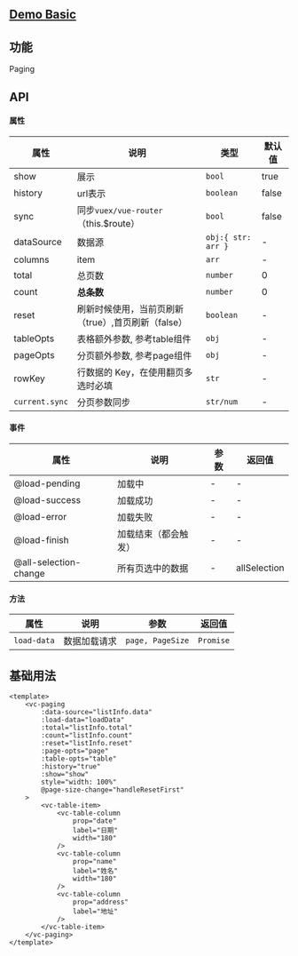 ## [Demo Basic](https://wya-team.github.io/wya-vc/dist/paging/basic.html)
## 功能
Paging

## API

#### 属性

属性 | 说明 | 类型 | 默认值
---|---|---|---
show | 展示 | `bool` | true
history | url表示 | `boolean` | false
sync | 同步`vuex/vue-router`（this.$route） | `bool` | false
dataSource | 数据源 | `obj:{ str: arr }` | -
columns | item | `arr` | -
total | 总页数 | `number` | 0
count | **总条数** | `number` | 0
reset | 刷新时候使用，当前页刷新（true）,首页刷新（false） | `boolean` | -
tableOpts | 表格额外参数, 参考table组件 | `obj` | -
pageOpts | 分页额外参数, 参考page组件 | `obj` | -
rowKey | 行数据的 Key，在使用翻页多选时必填 | `str` | -
`current.sync` | 分页参数同步 | `str/num` | -

#### 事件

属性 | 说明 | 参数 | 返回值
---|---|---|---
@load-pending | 加载中 | - | -
@load-success | 加载成功 | - | -
@load-error | 加载失败 | - | -
@load-finish | 加载结束（都会触发） | - | -
@all-selection-change | 所有页选中的数据 | - | allSelection

#### 方法

属性 | 说明 | 参数 | 返回值
---|---|---|---
`load-data` | 数据加载请求 | `page, PageSize` | `Promise`

## 基础用法

```vue
<template>
	<vc-paging
		:data-source="listInfo.data"
		:load-data="loadData"
		:total="listInfo.total"
		:count="listInfo.count"
		:reset="listInfo.reset"
		:page-opts="page"
		:table-opts="table"
		:history="true"
		:show="show"
		style="width: 100%"
		@page-size-change="handleResetFirst"
	>
		<vc-table-item>
			<vc-table-column
				prop="date"
				label="日期"
				width="180"
			/>
			<vc-table-column
				prop="name"
				label="姓名"
				width="180"
			/>
			<vc-table-column
				prop="address"
				label="地址"
			/>
		</vc-table-item>
	</vc-paging>
</template>
```